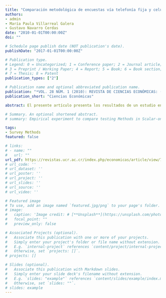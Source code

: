 ```yaml
---
title: "Comparación metodológica de encuestas vía telefonía fija y celular en Costa Rica"
authors:
- admin
- María Paula Villarreal Galera
- Gustavo Navarro Cerdas
date: "2010-01-01T00:00:00Z"
doi: ""

# Schedule page publish date (NOT publication's date).
publishDate: "2017-01-01T00:00:00Z"

# Publication type.
# Legend: 0 = Uncategorized; 1 = Conference paper; 2 = Journal article;
# 3 = Preprint / Working Paper; 4 = Report; 5 = Book; 6 = Book section;
# 7 = Thesis; 8 = Patent
publication_types: ["2"]

# Publication name and optional abbreviated publication name.
publication: "*VOL. 28 NÚM. 1 (2010): REVISTA DE CIENCIAS ECONÓMICAS: (ENERO – JUNIO)*"
publication_short: "Ciencias Económicas"

abstract: El presente artículo presenta los resultados de un estudio en el que se compara la metodología de trabajo con entrevistas a teléfono celular y teléfono fijo. Los hallazgos del estudio serán útiles para decidir la conveniencia de emplear en futuras encuestas cualquiera de los dos medios o una combinación de ambos. El estudio destaca que no existen diferencias significativas en cuanto al tiempo requerido para realizar una entrevista en uno u otro medio, pero sí en relación con su costo. Además, el análisis de la disponibilidad de entrevistados no generó grandes diferencias entre los medios y concluyó que la mayor disponibilidad de las personas es entre semana, en las noches y los sábados en la tarde. El estudio logra definir las diferencias en el perfil sociodemográfico de los usuarios de ambas tecnologías, así como señalar problemas en comunicación, tasas de rellamadas, no respuesta, intereses y preferencias entre los usuarios de ambas tecnologías. 

# Summary. An optional shortened abstract.
# summary: Empirical experiment to compare testing Methods in Scalar-on-Function Regression.

tags:
- Survey Methods
featured: false

# links:
# - name: ""
#   url: ""
url_pdf: https://revistas.ucr.ac.cr/index.php/economicas/article/view/7064
# url_code: ''
# url_dataset: ''
# url_poster: ''
# url_project: ''
# url_slides: ''
# url_source: ''
# url_video: ''

# Featured image
# To use, add an image named `featured.jpg/png` to your page's folder. 
# image:
#   caption: 'Image credit: # [**Unsplash**](https://unsplash.com/photos/jdD8gXaTZsc)'
#   focal_point: ""
#   preview_only: false

# Associated Projects (optional).
#   Associate this publication with one or more of your projects.
#   Simply enter your project's folder or file name without extension.
#   E.g. `internal-project` references `content/project/internal-project/index.md`.
#   Otherwise, set `projects: []`.
# projects: []

# Slides (optional).
#   Associate this publication with Markdown slides.
#   Simply enter your slide deck's filename without extension.
#   E.g. `slides: "example"` references `content/slides/example/index.md`.
#   Otherwise, set `slides: ""`.
# slides: example
---
```

